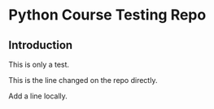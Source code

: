 # Python Course Testing Repo

## Introduction

This is only a test.

This is the line changed on the repo directly.

Add a line locally.
